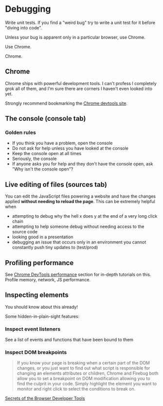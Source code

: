 # Debugging

Write unit tests. If you find a "weird bug" try to write a unit test for it before "diving into code".

Unless your bug is apparent only in a particular browser, use Chrome.

Use Chrome.

Chrome.

## Chrome

Chrome ships with powerful development tools. I can't profess I completely grok all of them, and I'm sure there are corners I haven't even looked into yet.

Strongly recommend bookmarking the [Chrome devtools site](https://developer.chrome.com/devtools).

## The console (console tab)

### Golden rules

 - If you think you have a problem, open the console
 - Do not ask for help unless you have looked at the console
 - Keep the console open at all times
 - Seriously, the console
 - If anyone asks you for help and they don't have the console open, ask "Why isn't the console open"?

## Live editing of files (sources tab)

You can edit the JavaScript files powering a website and have the changes applied **without needing to reload the page**.  This can be extremely helpful when

 - attempting to debug why the hell x does y at the end of a very long click chain
 - attempting to help someone debug without needing access to the source code
 - looking good in a presentation
 - debugging an issue that occurs only in an environment you cannot constantly push tiny updates to (test/prod)

## Profiling performance

See [Chrome DevTools performance](https://developer.chrome.com/devtools/docs/network) section for in-depth tutorials on this. 
Profile memory, network, JS performance.

## Inspecting elements

You should know about this already!

Some hidden-in-plain-sight features:

### Inspect event listeners

See a list of events and functions that have been bound to them

### Inspect DOM breakpoints
 
 > If you know your page is breaking when a certain part of the DOM changes, or you just want to find out what script is responsible for changing an elements attributes or children, Chrome and Firebug both allow you to set a breakpoint on DOM modification allowing you to find the culprit in your code. Simply highlight the element you want to monitor and right click to select the conditions to break on.

[Secrets of the Browser Developer Tools](http://devtoolsecrets.com/secret/debugging-dom-breakpoints.html)
